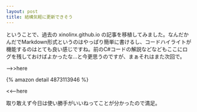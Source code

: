 ```yaml
---
layout: post
title: 結構気軽に更新できそう
---
```


ということで、過去の xinolinx.github.io の記事を移植してみました。なんだかんだでMarkdown形式というのはやっぱり簡単に書けるし、コードハイライトが機能するのはとても良い感じですね。前のC#コードの解説などなどもここにログを残しておけばよかったな…と今更思うのですが、まぁそれはまた次回で。


-->>here

{% amazon detail 4873113946 %}

<<--here

取り敢えず今日は使い勝手がいいねってことが分かったので満足。

